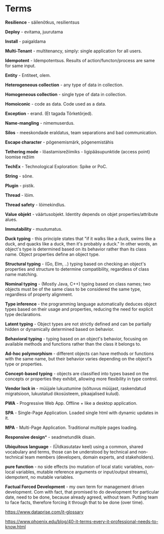 # Terms

**Resilience** - säilenõtkus, resilientsus

**Deploy** - evitama, juurutama

**Install** - paigaldama

**Multi-Tenant** - multitenancy, simply: single application for all users.

**Idempotent** - Idempotentsus. Results of action/functon/process are same for same input.

**Entity** - Entiteet, olem.

**Heterogeneous collection** - any type of data in collection.

**Homogeneous collection** - single type of data in collection.

**Homoiconic** - code as data. Code used as a data.

**Exception** - erand. (Et tagada Tõrketõrjed).

**Name-mangling** - nimemuserdus.

**Silos** - meeskondade eraldatus, team separations and bad communication.

**Escape character** - põgenemismärk, põgenemistähis

**Tethering mode** - lõastamisrežiimiks - ligipääsupunktide (access point) loomise režiim

**TechEx** - Technological Exploration: Spike or PoC.

**String** - sõne.

**Plugin** - pistik.

**Thread** - lõim.

**Thread safety** - lõimekindlus.

**Value objekt** - väärtusobjekt. Identity depends on objet properties/attribute alues.

**Immutability** - muutumatus.

**Duck typing** - this principle states that "if it walks like a duck, swims like a duck, and quacks like a duck, then
it's probably a duck." In other words, an object's type is determined based on its behavior rather than its class name.
Object properties define an object type.

**Structural typing** - (Go, Elm, ..) typing based on checking an object's properties and structure
to determine compatibility, regardless of class name matching.

**Nominal typing** - (Mostly Java, C++) typing based on class names; two objects must be of the same class to be
considered the same type,
regardless of property alignment.

**Type inference** - the programming language automatically deduces object types based on their usage and properties,
reducing the need for explicit type declarations.

**Latent typing** - Object types are not strictly defined and can be partially hidden or dynamically determined based on
behavior.

**Behavioral typing** - typing based on an object's behavior, focusing on available methods and functions rather than
the class it belongs to.

**Ad-hoc polymorphism** - different objects can have methods or functions with the same name, but their behavior varies
depending on the object's type or properties.

**Concept-based typing** - objects are classified into types based on the concepts or properties they exhibit, allowing
more flexibility in type control.

**Vendor lock in** - müüjale lukustumine (sõltuvus müüjast, raskendatud migratsioon, lukustatud ökosüsteem, pikaajalised
kulud).

**PWA** - Progressive Web App. Offline + like a desktop application.

**SPA** - Single-Page Application. Loaded single html with dynamic updates in it.

**MPA** - Multi-Page Application. Traditional multiple pages loading.

**Responsive design*** - seadmetundlik disain.

**Ubiquitous language** - (Üldkasutatav keel) using a common, shared vocabulary and terms, those can be understood by
technical and non-technical team members (developers, domain experts, and stakeholders).

**pure function** - no side effects (no mutation of local static variables, non-local variables, mutable reference
arguments or input/output streams), idempotent, no mutable variables.

**Factual Forced Development** - my own term for management driven development. Com with fact, that promised to do
development for particular date, need to be done, because already agreed, without team. Putting team to face facts,
therefore forcing it through that to be done (over time).

https://www.dataprise.com/it-glossary

https://www.phoenix.edu/blog/40-it-terms-every-it-professional-needs-to-know.html
